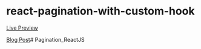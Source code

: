 # react-pagination-with-custom-hook

[Live Preview](https://apps.damirpristav.com/react-pagination)

[Blog Post](https://codingfromscratch.dev/reactjs-pagination-using-custom-hook/)# Pagination_ReactJS
